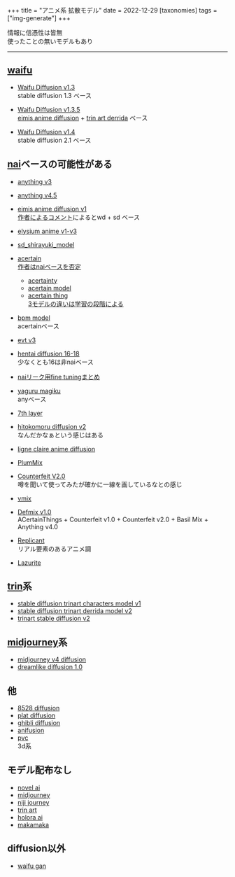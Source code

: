 +++
title = "アニメ系 拡散モデル"
date = 2022-12-29
[taxonomies]
tags = ["img-generate"]
+++

情報に信憑性は皆無\
使ったことの無いモデルもあり

***

## [waifu](http://wd.links.sd:8880/)

- [Waifu Diffusion v1.3](https://huggingface.co/hakurei/waifu-diffusion-v1-3/tree/main)\
stable diffusion 1.3 ベース

- [Waifu Diffusion v1.3.5](https://huggingface.co/hakurei/waifu-diffusion-v1-4/tree/9fa4a42a9c4a0948472fa909e6c1a39be0dda699/models)\
[eimis anime diffusion](https://huggingface.co/eimiss/EimisAnimeDiffusion_1.0v/tree/main) + [trin art derrida](https://huggingface.co/naclbit/trinart_derrida_characters_v2_stable_diffusion) ベース

- [Waifu Diffusion v1.4](https://huggingface.co/hakurei/waifu-diffusion-v1-4/tree/main)\
stable diffusion 2.1 ベース

## [nai](https://novelai.net/)ベースの可能性がある

- [anything v3](https://huggingface.co/Linaqruf/anything-v3.0/tree/main)

- [anything v4.5](https://huggingface.co/andite/anything-v4.0/tree/main)

- [eimis anime diffusion v1](https://huggingface.co/eimiss/EimisAnimeDiffusion_1.0v/tree/main)\
[作者によるコメント](https://www.reddit.com/r/WaifuDiffusion/comments/yygu3v/comment/iwv5alc/?utm_source=share&utm_medium=web2x&context=3)によるとwd + sd ベース

- [elysium anime v1-v3](https://huggingface.co/hesw23168/SD-Elysium-Model/tree/main)

- [sd_shirayuki_model](https://huggingface.co/hesw23168/SD_Shirayuki_Model)

- [acertain](https://huggingface.co/JosephusCheung)\
[作者はnaiベースを否定](https://twitter.com/realjosephus)
    - [acertainty](https://huggingface.co/JosephusCheung/ACertainty/tree/main)
    - [acertain model](https://huggingface.co/JosephusCheung/ACertainModel/tree/main)
    - [acertain thing](https://huggingface.co/JosephusCheung/ACertainThing/tree/main)\
    [3モデルの違いは学習の段階による](https://twitter.com/RealJosephus/status/1603363212434747393?s=20&t=gPtWbWngS1FwxUGyG4By0w)

- [bpm model](https://huggingface.co/Crosstyan/BPModel/tree/main)\
acertainベース

- [evt v3](https://huggingface.co/haor/Evt_V3)

- [hentai diffusion 16-18](https://huggingface.co/Deltaadams/HentaiDiffusion/tree/main)\
少なくとも16は非naiベース

- [naiリーク用fine tuningまとめ](https://rentry.org/sdupdates)

- [yaguru magiku](https://huggingface.co/Toooajk/YaguruMagiku)\
anyベース

- [7th layer](https://huggingface.co/syaimu/7th_Layer)

- [hitokomoru diffusion v2](https://huggingface.co/Linaqruf/hitokomoru-diffusion-v2)\
なんだかなぁという感じはある

- [ligne claire anime diffusion](https://huggingface.co/breakcore2/ligne_claire_anime_diffusion)

- [PlumMix](https://huggingface.co/Hemlok/PlumMix)

- [Counterfeit V2.0](https://huggingface.co/gsdf/Counterfeit-V2.0)\
噂を聞いて使ってみたが確かに一線を画しているなとの感じ

- [vmix](https://huggingface.co/fhreinfls/VMix)

- [Defmix v1.0](https://huggingface.co/Defpoint/Defmix-v1.0)\
ACertainThings + Counterfeit v1.0 + Counterfeit v2.0 + Basil Mix + Anything v4.0

- [Replicant](https://huggingface.co/gsdf/Replicant)\
リアル要素のあるアニメ調

- [Lazurite](https://huggingface.co/p1atdev/ore-o)

## [trin](https://ai-novel.com/art.php)系

- [stable diffusion trinart characters model v1](https://huggingface.co/naclbit/trinart_characters_19.2m_stable_diffusion_v1/tree/main)
- [stable diffusion trinart derrida model v2](https://huggingface.co/naclbit/trinart_derrida_characters_v2_stable_diffusion/tree/main)
- [trinart stable diffusion v2](https://huggingface.co/naclbit/trinart_stable_diffusion_v2/tree/main)

## [midjourney](https://midjourney.com/home/?callbackUrl=%2Fapp%2F)系
- [midjourney v4 diffusion](https://huggingface.co/flax/midjourney-v4-diffusion)
- [dreamlike diffusion 1.0](https://huggingface.co/dreamlike-art/dreamlike-diffusion-1.0)

## 他

- [8528 diffusion](https://huggingface.co/852wa/8528-diffusion/tree/main)
- [plat diffusion](https://huggingface.co/p1atdev/plat-diffusion/tree/main)
- [ghibli diffusion](https://huggingface.co/nitrosocke/Ghibli-Diffusion)
- [anifusion](https://huggingface.co/enryu43/anifusion_sd_unet/tree/main)
- [pvc](https://huggingface.co/dc0420/PVC/tree/main)\
3d系

## モデル配布なし

- [novel ai](https://novelai.net/)
- [midjourney](https://midjourney.com/home/?callbackUrl=%2Fapp%2F)
- [niji journey](https://nijijourney.com/ja/)
- [trin art](https://ai-novel.com/art.php)
- [holora ai](https://holara.ai/accounts/login/?next=/holara/)
- [makamaka](http://dev.makamaka.io/)

## diffusion以外
- [waifu gan](https://huggingface.co/spaces/skytnt/waifu-gan)